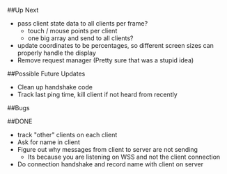##Up Next
* pass client state data to all clients per frame?
  * touch / mouse points per client
  * one big array and send to all clients?
* update coordinates to be percentages, so different screen sizes can properly handle the display
* Remove request manager (Pretty sure that was a stupid idea)

##Possible Future Updates
* Clean up handshake code
* Track last ping time, kill client if not heard from recently

##Bugs

##DONE
* track "other" clients on each client
* Ask for name in client  
* Figure out why messages from client to server are not sending
  * Its because you are listening on WSS and not the client connection
* Do connection handshake and record name with client on server